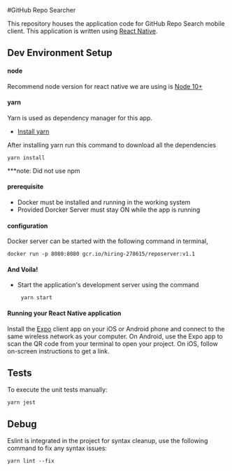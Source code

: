 #GitHub Repo Searcher

This repository houses the application code for GitHub Repo Search mobile client.
This application is written using [React Native](https://facebook.github.io/react-native/).

## Dev Environment Setup

#### node
Recommend node version for react native we are using is [Node 10+](https://nodejs.org/en/download/)

#### yarn
Yarn is used as dependency manager for this app.

 - [Install yarn](https://yarnpkg.com/en/docs/install)
 
After installing yarn run this command to download all the dependencies

    yarn install

***note: Did not use npm

#### prerequisite
  - Docker must be installed and running in the working system
  - Provided Dorcker Server must stay ON while the app is running

#### configuration
Docker server can be started with the following command in terminal,

    docker run -p 8080:8080 gcr.io/hiring-278615/reposerver:v1.1

#### And Voila!
 - Start the application's development server using the command

        yarn start

#### Running your React Native application
Install the [Expo](https://expo.io/) client app on your iOS or Android phone and
connect to the same wireless network as your computer.
On Android, use the Expo app to scan the QR code from your terminal
to open your project. On iOS, follow on-screen instructions to get a link.

## Tests

To execute the unit tests manually:

    yarn jest

## Debug

Eslint is integrated in the project for syntax cleanup, use the following command to fix any syntax issues:

    yarn lint --fix
